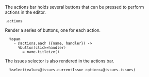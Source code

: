 The actions bar holds several buttons that can be pressed to perform actions in
the editor.

    .actions

Render a series of buttons, one for each action.

      %span
        - @actions.each ({name, handler}) ->
          %button(click=handler)
            = name.titleize()

The issues selector is also rendered in the actions bar.

      %select(value=@issues.currentIssue options=@issues.issues)
